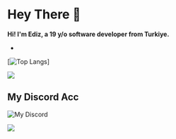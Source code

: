 # Hey There 👋 

**Hi! I'm Ediz, a 19 y/o software developer from Turkiye.**

-

[![Top Langs](https://github-readme-stats.vercel.app/api/top-langs/?username=l1ve709XXD&layout=compact&theme=tokyonight)]  


<picture>
  <source srcset="https://skillicons.dev/icons?i=js,html,css,cpp,cs,nodejs,react,py,sqlite,vscode,linux,kali" media="(prefers-color-scheme: dark)">
  <img src="https://skillicons.dev/icons?i=js,html,css,cpp,cs,nodejs,react,py,sqlite,vscode,linux,kali">
</picture>





## My Discord Acc
![My Discord](https://lantern.rest/api/v1/users/794909914760871967?svg=1&theme=dark&borderRadius=2&hideActivity=1&hideStatus=0)

<img src="https://komarev.com/ghpvc/?username=l1ve709XXD&color=15171a">
